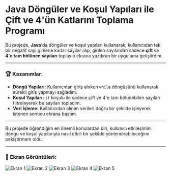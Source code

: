 # Java Döngüler ve Koşul Yapıları ile Çift ve 4'ün Katlarını Toplama Programı

Bu projede, **Java**'da döngüler ve koşul yapıları kullanarak, kullanıcıdan tek bir negatif sayı girilene kadar sayılar alıp, girilen sayılardan sadece **çift** ve **4'e tam bölünen sayıları** toplayıp ekrana yazdıran bir uygulama geliştirdim.

---

### 🏆 Kazanımlar:

- **Döngü Yapıları:** Kullanıcıdan giriş alırken `while` döngüsünü kullanarak sürekli giriş yapmayı sağladım.
- **Koşul Yapıları:** `if` koşulu ile sadece çift ve 4'e tam bölünebilen sayıları filtreleyerek bu sayıları topladım.
- **Veri İşleme:** Kullanıcıdan alınan verileri doğru bir şekilde işleyerek istenen sonucu ekrana bastım.

---

Bu projede öğrendiğim en önemli konulardan biri, kullanıcı etkileşimini döngü ve koşul yapılarıyla nasıl etkili bir şekilde yönlendirebileceğimi pekiştirmem oldu.

---

### 📸 Ekran Görüntüleri:

![Ekran 1](https://github.com/user-attachments/assets/74e615a4-e5e7-4afc-a053-de9ebc8e7bca)
![Ekran 2](https://github.com/user-attachments/assets/c053334e-b98c-427f-8ea6-1f7f65091815)
![Ekran 3](https://github.com/user-attachments/assets/adf6d333-feee-4dcc-99cc-b235b90123cc)
![Ekran 4](https://github.com/user-attachments/assets/f7fe3297-1192-454e-931a-ae9ea7ec32d6)
![Ekran 5](https://github.com/user-attachments/assets/c5695887-fd7c-4cc3-baef-1a70e682ecf0)
